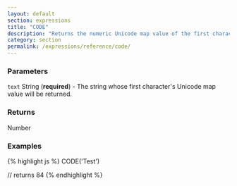```yaml
---
layout: default
section: expressions
title: "CODE"
description: "Returns the numeric Unicode map value of the first character in the string provided."
category: section
permalink: /expressions/reference/code/
---
```


### Parameters

`text` String (__required__) - The string whose first character's Unicode map value will be returned.

### Returns

Number

### Examples

{% highlight js %}
CODE('Test')

// returns 84
{% endhighlight %}